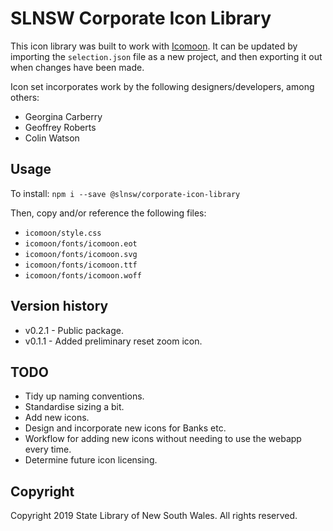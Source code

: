 # SLNSW Corporate Icon Library

This icon library was built to work with [Icomoon](https://icomoon.io/). It can
be updated by importing the `selection.json` file as a new project, and then
exporting it out when changes have been made.

Icon set incorporates work by the following designers/developers, among others:

* Georgina Carberry
* Geoffrey Roberts
* Colin Watson

## Usage

To install: `npm i --save @slnsw/corporate-icon-library`

Then, copy and/or reference the following files:

* `icomoon/style.css`
* `icomoon/fonts/icomoon.eot`
* `icomoon/fonts/icomoon.svg`
* `icomoon/fonts/icomoon.ttf`
* `icomoon/fonts/icomoon.woff`

## Version history

* v0.2.1 - Public package.
* v0.1.1 - Added preliminary reset zoom icon.

## TODO

* Tidy up naming conventions.
* Standardise sizing a bit.
* Add new icons.
* Design and incorporate new icons for Banks etc.
* Workflow for adding new icons without needing to use the webapp every time.
* Determine future icon licensing.

## Copyright

Copyright 2019 State Library of New South Wales. All rights reserved.
